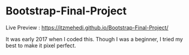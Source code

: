 # Bootstrap-Final-Project
Live Preview : https://itzmehedi.github.io/Bootstrap-Final-Project/





It was early 2017 when I coded this. Though I was a beginner, I tried my best to make it pixel perfect.
